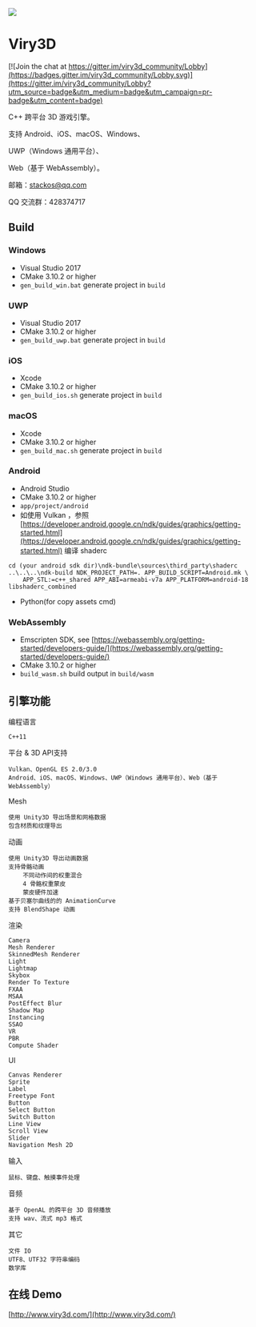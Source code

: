![](https://raw.githubusercontent.com/stackos/Viry3D/master/app/bin/Assets/texture/logo720p.png)

# Viry3D

[![Join the chat at https://gitter.im/viry3d_community/Lobby](https://badges.gitter.im/viry3d_community/Lobby.svg)](https://gitter.im/viry3d_community/Lobby?utm_source=badge&utm_medium=badge&utm_campaign=pr-badge&utm_content=badge)

C++ 跨平台 3D 游戏引擎。

支持 Android、iOS、macOS、Windows、

UWP（Windows 通用平台）、

Web（基于 WebAssembly）。

邮箱：stackos@qq.com

QQ 交流群：428374717

## Build
### Windows
* Visual Studio 2017
* CMake 3.10.2 or higher
* `gen_build_win.bat` generate project in `build`

### UWP
* Visual Studio 2017
* CMake 3.10.2 or higher
* `gen_build_uwp.bat` generate project in `build`

### iOS
* Xcode
* CMake 3.10.2 or higher
* `gen_build_ios.sh` generate project in `build`

### macOS
* Xcode
* CMake 3.10.2 or higher
* `gen_build_mac.sh` generate project in `build`

### Android
* Android Studio
* CMake 3.10.2 or higher
* `app/project/android`
* 如使用 Vulkan ，参照 [https://developer.android.google.cn/ndk/guides/graphics/getting-started.html](https://developer.android.google.cn/ndk/guides/graphics/getting-started.html) 编译 shaderc
```
cd (your android sdk dir)\ndk-bundle\sources\third_party\shaderc
..\..\..\ndk-build NDK_PROJECT_PATH=. APP_BUILD_SCRIPT=Android.mk \
    APP_STL:=c++_shared APP_ABI=armeabi-v7a APP_PLATFORM=android-18 libshaderc_combined
```
* Python(for copy assets cmd)

### WebAssembly
* Emscripten SDK, see [https://webassembly.org/getting-started/developers-guide/](https://webassembly.org/getting-started/developers-guide/)
* CMake 3.10.2 or higher
* `build_wasm.sh` build output in `build/wasm`

## 引擎功能
编程语言

    C++11

平台 & 3D API支持

    Vulkan、OpenGL ES 2.0/3.0
    Android、iOS、macOS、Windows、UWP（Windows 通用平台）、Web（基于 WebAssembly）

Mesh

    使用 Unity3D 导出场景和网格数据
    包含材质和纹理导出

动画

    使用 Unity3D 导出动画数据
    支持骨骼动画
        不同动作间的权重混合
        4 骨骼权重蒙皮
        蒙皮硬件加速
    基于贝塞尔曲线的的 AnimationCurve
    支持 BlendShape 动画

渲染

    Camera
    Mesh Renderer
    SkinnedMesh Renderer
    Light
    Lightmap
    Skybox
    Render To Texture
    FXAA
    MSAA
    PostEffect Blur
    Shadow Map
    Instancing
    SSAO
    VR
    PBR
    Compute Shader

UI

    Canvas Renderer
    Sprite
    Label
    Freetype Font
    Button
    Select Button
    Switch Button
    Line View
    Scroll View
    Slider
    Navigation Mesh 2D

输入

    鼠标、键盘、触摸事件处理

音频

    基于 OpenAL 的跨平台 3D 音频播放
    支持 wav、流式 mp3 格式

其它

    文件 IO
    UTF8、UTF32 字符串编码
    数学库

## 在线 Demo
[http://www.viry3d.com/](http://www.viry3d.com/)
